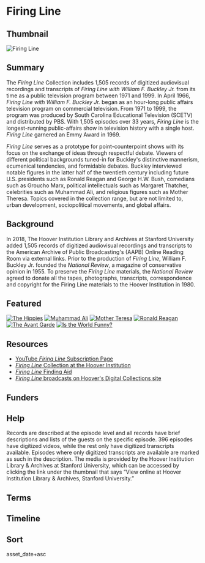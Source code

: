 # Firing Line

## Thumbnail

![Firing Line](https://s3.amazonaws.com/americanarchive.org/special-collections/firing-line.jpg "Firing Line")

## Summary

The *Firing Line* Collection includes 1,505 records of digitized audiovisual recordings and transcripts of *Firing Line with William F. Buckley Jr.* from its time as a public television program between 1971 and 1999. In April 1966, *Firing Line with William F. Buckley Jr.* began as an hour-long public affairs television program on commercial television. From 1971 to 1999, the program was produced by South Carolina Educational Television (SCETV) and distributed by PBS. With 1,505 episodes over 33 years, *Firing Line* is the longest-running public-affairs show in television history with a single host. *Firing Line* garnered an Emmy Award in 1969.

*Firing Line* serves as a prototype for point-counterpoint shows with its focus on the exchange of ideas through respectful debate. Viewers of different political backgrounds tuned-in for Buckley's distinctive mannerism, ecumenical tendencies, and formidable debates. Buckley interviewed notable figures in the latter half of the twentieth century including future U.S. presidents such as Ronald Reagan and George H.W. Bush, comedians such as Groucho Marx, political intellectuals such as Margaret Thatcher, celebrities such as Muhammad Ali, and religious figures such as Mother Theresa. Topics covered in the collection range, but are not limited to, urban development, sociopolitical movements, and global affairs.

## Background

In 2018, The Hoover Institution Library and Archives at Stanford University added 1,505 records of digitized audiovisual recordings and transcripts to the American Archive of Public Broadcasting's (AAPB) Online Reading Room via external links. Prior to the production of *Firing Line*, William F. Buckley Jr. founded the *National Review*, a magazine of conservative opinion in 1955. To preserve the *Firing Line* materials, the *National Review* agreed to donate all the tapes, photographs, transcripts, correspondence and copyright for the Firing Line materials to the Hoover Institution in 1980.

## Featured

[![The Hippies](https://s3.amazonaws.com/americanarchive.org/special-collections/cpb-aacip_514-9882j68x8t.jpg)](/catalog/cpb-aacip_514-9882j68x8t)
[![Muhammad Ali](https://s3.amazonaws.com/americanarchive.org/special-collections/cpb-aacip_514-4j09w09n67.jpg)](/catalog/cpb-aacip_514-4j09w09n67)
[![Mother Teresa](https://s3.amazonaws.com/americanarchive.org/special-collections/cpb-aacip_514-mg7fq9r24p.jpg)](/catalog/cpb-aacip_514-mg7fq9r24p)
[![Ronald Reagan](https://s3.amazonaws.com/americanarchive.org/special-collections/cpb-aacip_514-9s1kh0fp9c.jpg)](/catalog/cpb-aacip_514-9s1kh0fp9c)
[![The Avant Garde](https://s3.amazonaws.com/americanarchive.org/special-collections/cpb-aacip_514-gf0ms3kt7b.jpg)](/catalog/cpb-aacip_514-gf0ms3kt7b)
[![Is the World Funny?](https://s3.amazonaws.com/americanarchive.org/special-collections/cpb-aacip_514-pn8x922d1m.jpg)](/catalog/cpb-aacip_514-pn8x922d1m)

## Resources

- [YouTube *Firing Line* Subscription Page](https://www.youtube.com/channel/UC9lqW3pQDcUuugXLIpzcUdA)
- [*Firing Line* Collection at the Hoover Institution](https://www.hoover.org/library-archives/collections/firing-line)
- [*Firing Line* Finding Aid](http://www.oac.cdlib.org/findaid/ark:/13030/kt6m3nc88c/)
- [*Firing Line* broadcasts on Hoover's Digital Collections site](https://digitalcollections.hoover.org/advancedsearch/Objects/archiveType%3AItem%3BcollectionId%3A21)

## Funders

## Help

Records are described at the episode level and all records have brief descriptions and lists of the guests on the specific episode. 396 episodes have digitized videos, while the rest only have digitized transcripts available. Episodes where only digitized transcripts are available are marked as such in the description. The media is provided by the Hoover Institution Library & Archives at Stanford University, which can be accessed by clicking the link under the thumbnail that says “View online at Hoover Institution Library & Archives, Stanford University.”

## Terms


## Timeline



## Sort

asset_date+asc

